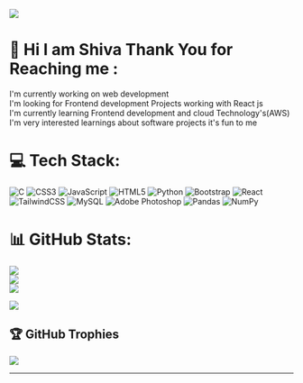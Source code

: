 ![](https://komarev.com/ghpvc/?username=SHIVA-6699&color=blueviolet)
# 💫 Hi I am Shiva Thank You for Reaching me :
I'm currently working on web development<br>I'm looking for Frontend development Projects working with React js<br>I'm currently learning Frontend development and cloud Technology's(AWS)<br>I'm very interested learnings about software projects it's fun to me


# 💻 Tech Stack:
![C](https://img.shields.io/badge/c-%2300599C.svg?style=flat&logo=c&logoColor=white) ![CSS3](https://img.shields.io/badge/css3-%231572B6.svg?style=flat&logo=css3&logoColor=white) ![JavaScript](https://img.shields.io/badge/javascript-%23323330.svg?style=flat&logo=javascript&logoColor=%23F7DF1E) ![HTML5](https://img.shields.io/badge/html5-%23E34F26.svg?style=flat&logo=html5&logoColor=white) ![Python](https://img.shields.io/badge/python-3670A0?style=flat&logo=python&logoColor=ffdd54) ![Bootstrap](https://img.shields.io/badge/bootstrap-%23563D7C.svg?style=flat&logo=bootstrap&logoColor=white) ![React](https://img.shields.io/badge/react-%2320232a.svg?style=flat&logo=react&logoColor=%2361DAFB) ![TailwindCSS](https://img.shields.io/badge/tailwindcss-%2338B2AC.svg?style=flat&logo=tailwind-css&logoColor=white) ![MySQL](https://img.shields.io/badge/mysql-%2300f.svg?style=flat&logo=mysql&logoColor=white) ![Adobe Photoshop](https://img.shields.io/badge/adobephotoshop-%2331A8FF.svg?style=flat&logo=adobephotoshop&logoColor=white) ![Pandas](https://img.shields.io/badge/pandas-%23150458.svg?style=flat&logo=pandas&logoColor=white) ![NumPy](https://img.shields.io/badge/numpy-%23013243.svg?style=flat&logo=numpy&logoColor=white)

# 📊 GitHub Stats:
![](https://github-readme-stats.vercel.app/api?username=SHIVA-6699&theme=dark&hide_border=false&include_all_commits=false&count_private=true)<br/>
![](https://github-readme-streak-stats.herokuapp.com/?user=SHIVA-6699&theme=dark&hide_border=false)<br/>
![](https://github-readme-stats.vercel.app/api/top-langs/?username=SHIVA-6699&theme=dark&hide_border=false&include_all_commits=false&count_private=true&layout=compact)

![](https://leetcard.jacoblin.cool/SHIVA-6699?ext=contest)
## 🏆 GitHub Trophies
![](https://github-profile-trophy.vercel.app/?username=SHIVA-6699&theme=dark&no-frame=false&no-bg=false&margin-w=4)

---

<!-- Proudly created with GPRM ( https://gprm.itsvg.in ) -->
